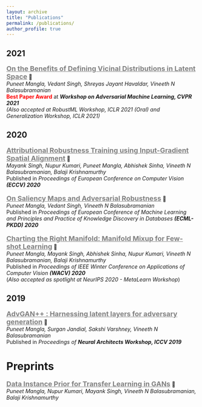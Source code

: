 ```yaml
---
layout: archive
title: "Publications"
permalink: /publications/
author_profile: true
---
```

<head>
<script src="https://code.iconify.design/1/1.0.7/iconify.min.js"></script>
<STYLE>a:link {
  text-decoration: none;
}

a:visited {
  text-decoration: none;
}
 </STYLE>
</head>

## 2021
<span style="color:gray"><b><u><font size=4> On the Benefits of Defining Vicinal Distributions in Latent Space</font></u></b></span>  [📄](https://arxiv.org/abs/2003.06566) \
*Puneet Mangla, Vedant Singh, Shreyas Jayant Havaldar, Vineeth N Balasubramanian* \
<span style="color:red"><b>Best Paper Award</b></span> at ***Workshop on Adversarial Machine Learning, CVPR 2021*** \
<span style="color:font-size:small"><i>(Also accepted at RobustML Workshop, ICLR 2021 (Oral) and  Generalization Workshop, ICLR 2021)</i></span>
## 2020
<span style="color:gray;"><b><u><font size=4> Attributional Robustness Training using Input-Gradient Spatial Alignment</font></u></b></span>  [📄](https://arxiv.org/abs/1911.13073)  [<span class="iconify" data-icon="logos-github-icon" data-inline="false"></span>](https://github.com/nupurkmr9/Attributional-Robustness) \
*Mayank Singh, Nupur Kumari, Puneet Mangla, Abhishek Sinha, Vineeth N Balasubramanian, Balaji Krishnamurthy* \
Published in *Proceedings of European Conference on Computer Vision **(ECCV) 2020*** \
\
<span style="color:gray"><b><u><font size=4> On Saliency Maps and Adversarial Robustness</font></u></b></span>  [📄](https://arxiv.org/abs/2006.07828) [<span class="iconify" data-icon="logos-github-icon" data-inline="false"></span>](https://github.com/Puneet2000/SAT_ECML2020) \
*Puneet Mangla, Vedant Singh, Vineeth N Balasubramanian* \
Published in *Proceedings of European Conference of Machine Learning and Principles and Practice of Knowledge Discovery in Databases **(ECML-PKDD) 2020*** \
\
<span style="color:gray"><b><u><font size=4> Charting the Right Manifold: Manifold Mixup for Few-shot Learning</font></u></b></span>  [📄](https://arxiv.org/abs/1907.12087) [<span class="iconify" data-icon="logos-github-icon" data-inline="false"></span>](https://github.com/nupurkmr9/S2M2_fewshot) \
*Puneet Mangla, Mayank Singh, Abhishek Sinha, Nupur Kumari, Vineeth N Balasubramanian, Balaji Krishnamurthy* \
Published in *Proceedings of IEEE Winter Conference on Applications of Computer Vision **(WACV) 2020*** \
(*Also accepted as spotlight at NeurIPS 2020 - MetaLearn Workshop*)
## 2019
<span style="color:gray"><b><u><font size=4> AdvGAN++ : Harnessing latent layers for adversary generation</font></u></b></span>  [📄](https://arxiv.org/abs/1908.00706) \
*Puneet Mangla, Surgan Jandial, Sakshi Varshney, Vineeth N Balasubramanian* \
Published in *Proceedings of **Neural Architects Workshop, ICCV 2019*** 

# Preprints
<span style="color:gray"><b><u><font size=4> Data Instance Prior for Transfer Learning in GANs</font></u></b></span>  [📄](https://arxiv.org/abs/2012.04256) \
*Puneet Mangla, Nupur Kumari, Mayank Singh, Vineeth N Balasubramanian, Balaji Krishnamurthy*